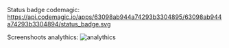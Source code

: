 Status badge codemagic: https://api.codemagic.io/apps/63098ab944a74293b3304895/63098ab944a74293b3304894/status_badge.svg 

Screenshoots analythics:
![analythics](https://user-images.githubusercontent.com/93042741/187076035-c6b4037d-8339-48b5-8529-cc2b2c816762.png)
